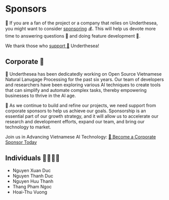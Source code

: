# Sponsors

👋 If you are a fan of the project or a company that relies on Underthesea, you might want to consider [sponsoring](/SUPPORT_US.md) 💰. This will help us devote more time to answering questions 🤔 and doing feature development 🚀. 

We thank those who [support 💝](/SUPPORT_US.md) Underthesea! 

## Corporate 🏢

🌊 Underthesea has been dedicatedly working on Open Source Vietnamese Natural Lanugage Processing for the past six years. Our team of developers and researchers have been exploring various AI techniques to create tools that can simplify and automate complex tasks, thereby empowering businesses to thrive in the AI age.

💪 As we continue to build and refine our projects, we need support from corporate sponsors to help us achieve our goals. Sponsorship is an essential part of our growth strategy, and it will allow us to accelerate our research and development efforts, expand our team, and bring our technology to market.

Join us in Advancing Vietnamese AI Technology: 
<a href = "mailto:undertheseanlp@gmail.com?subject=[Corporate Name] - Sponsorship Proposal for Underthesea">
🤝 Become a Corporate Sponsor Today
</a>

## Individuals 🦸‍♂️🦸‍♀️

* Nguyen Xuan Duc 
* Nguyen Thanh Duc
* Nguyen Huu Thanh
* Thang Pham Ngoc
* Hoai-Thu Vuong
